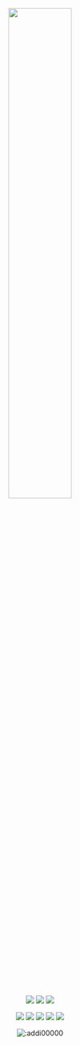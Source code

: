 <!-- <p align=center><img width=90% src="banner.gif"></img></p> -->
<p align=center>
  <a href="https://discord.com/users/840760989100015666"><img src="https://discord.c99.nl/widget/theme-4/840760989100015666.png" width=50%></a>
</p>

<p align="center">
  <a href="https://github.com/addi00000"><img src="https://img.shields.io/github/followers/addi00000"></img></a>
  <a href="https://github.com/addi00000"><img src="https://img.shields.io/github/stars/addi00000"></img></a>
  <a href="https://github.com/addi00000"><img src="https://img.shields.io/website?down_color=red&down_message=www.addidix.xyz%20is%20down%21&up_color=green&up_message=www.addidix.xyz%20is%20up%21&url=http%3A%2F%2Fwww.addidix.xyz"></img></a>
</p>

<p align="center">
  <a href="https://github.com/addi00000"><img src="https://img.shields.io/badge/python-3670A0?style=for-the-badge&logo=python&logoColor=ffdd54"></a>
  <a href="https://github.com/addi00000"><img src="https://img.shields.io/badge/html5-%23E34F26.svg?style=for-the-badge&logo=html5&logoColor=white"></a>
  <a href="https://github.com/addi00000"><img src="https://img.shields.io/badge/css3-%231572B6.svg?style=for-the-badge&logo=css3&logoColor=white"></a>
  <a href="https://github.com/addi00000"><img src="https://img.shields.io/badge/javascript-%23323330.svg?style=for-the-badge&logo=javascript&logoColor=%23F7DF1E"></a>
  <a href="https://github.com/addi00000"><img src="https://img.shields.io/badge/php-%23777BB4.svg?style=for-the-badge&logo=php&logoColor=white"></a>
</p>

<p align="center"><img src="https://count.getloli.com/get/@:addi00000" alt=":addi00000" /></p>
